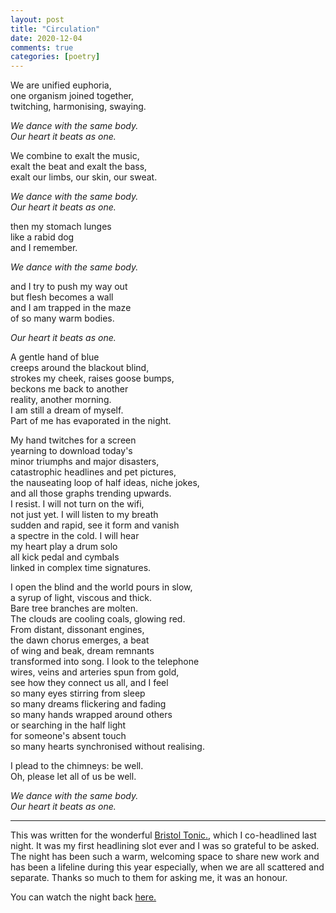 ```yaml
---
layout: post
title: "Circulation"
date: 2020-12-04
comments: true
categories: [poetry]
---
```

We are unified euphoria,  
one organism joined together,  
twitching, harmonising, swaying.  

*We dance with the same body.*     
*Our heart it beats as one.*   

We combine to exalt the music,    
exalt the beat and exalt the bass,  
exalt our limbs, our skin, our sweat.  

*We dance with the same body.*  
*Our heart it beats as one.*  

then my stomach lunges  
like a rabid dog  
and I remember.  

*We dance with the same body.*  

and I try to push my way out  
but flesh becomes a wall  
and I am trapped in the maze  
of so many warm bodies.  

*Our heart it beats as one.*  

A gentle hand of blue   
creeps around the blackout blind,  
strokes my cheek, raises goose bumps,  
beckons me back to another   
reality, another morning.  
I am still a dream of myself.  
Part of me has evaporated in the night.  

My hand twitches for a screen  
yearning to download today's  
minor triumphs and major disasters,  
catastrophic headlines and pet pictures,  
the nauseating loop of half ideas, niche jokes,  
and all those graphs trending upwards.  
I resist. I will not turn on the wifi,  
not just yet.  I will listen to my breath  
sudden and rapid, see it form and vanish  
a spectre in the cold. I will hear   
my heart play a drum solo  
all kick pedal and cymbals  
linked in complex time signatures.   

I open the blind and the world pours in slow,   
a syrup of light, viscous and thick.   
Bare tree branches are molten.   
The clouds are cooling coals, glowing red.  
From distant, dissonant engines,  
the dawn chorus emerges, a beat   
of wing and beak, dream remnants   
transformed into song. I look to the telephone  
wires,  veins and arteries spun from gold,  
see how they connect us all, and I feel  
so many eyes stirring from sleep  
so many dreams flickering and fading   
so many hands wrapped around others   
or searching in the half light   
for someone's absent touch   
so many hearts synchronised without realising.   

I plead to the chimneys: be well.   
Oh, please let all of us be well.  

*We dance with the same body.*  
*Our heart it beats as one.*  

***

This was written for the wonderful [Bristol Tonic.](facebook.com/BristolTonic/), which I co-headlined last night. It was my first headlining slot ever and I was so grateful to be asked. The night has been such a warm, welcoming space to share new work and has been a lifeline during this year especially, when we are all scattered and separate. Thanks so much to them for asking me, it was an honour.

You can watch the night back [here.](https://www.facebook.com/881907221970150/videos/403226870869725)
